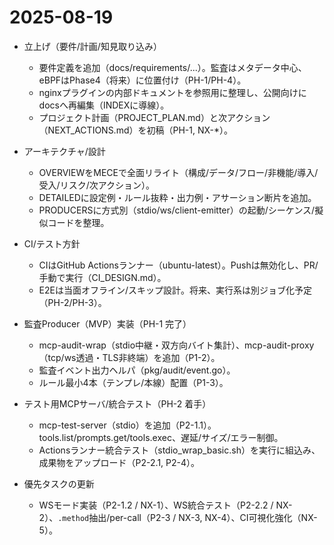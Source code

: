 # 2025-08-19

- 立上げ（要件/計画/知見取り込み）
  - 要件定義を追加（docs/requirements/...）。監査はメタデータ中心、eBPFはPhase4（将来）に位置付け（PH-1/PH-4）。
  - nginxプラグインの内部ドキュメントを参照用に整理し、公開向けにdocsへ再編集（INDEXに導線）。
  - プロジェクト計画（PROJECT_PLAN.md）と次アクション（NEXT_ACTIONS.md）を初稿（PH-1, NX-*）。

- アーキテクチャ/設計
  - OVERVIEWをMECEで全面リライト（構成/データ/フロー/非機能/導入/受入/リスク/次アクション）。
  - DETAILEDに設定例・ルール抜粋・出力例・アサーション断片を追加。
  - PRODUCERSに方式別（stdio/ws/client-emitter）の起動/シーケンス/擬似コードを整理。

- CI/テスト方針
  - CIはGitHub Actionsランナー（ubuntu-latest）。Pushは無効化し、PR/手動で実行（CI_DESIGN.md）。
  - E2Eは当面オフライン/スキップ設計。将来、実行系は別ジョブ化予定（PH-2/PH-3）。

- 監査Producer（MVP）実装（PH-1 完了）
  - mcp-audit-wrap（stdio中継・双方向バイト集計）、mcp-audit-proxy（tcp/ws透過・TLS非終端）を追加（P1-2）。
  - 監査イベント出力ヘルパ（pkg/audit/event.go）。
  - ルール最小4本（テンプレ/本線）配置（P1-3）。

- テスト用MCPサーバ/統合テスト（PH-2 着手）
  - mcp-test-server（stdio）を追加（P2-1.1）。tools.list/prompts.get/tools.exec、遅延/サイズ/エラー制御。
  - Actionsランナー統合テスト（stdio_wrap_basic.sh）を実行に組込み、成果物をアップロード（P2-2.1, P2-4）。

- 優先タスクの更新
  - WSモード実装（P2-1.2 / NX-1）、WS統合テスト（P2-2.2 / NX-2）、`.method`抽出/per-call（P2-3 / NX-3, NX-4）、CI可視化強化（NX-5）。

